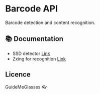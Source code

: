 # Barcode API

Barcode detection and content recognition.

## :books: Documentation

- SSD detector [Link](https://github.com/balancap/SSD-Tensorflow)
- Zxing for recognition [Link](https://github.com/dlenski/python-zxing)
## Licence
GuideMeGlasses
:eyeglasses: